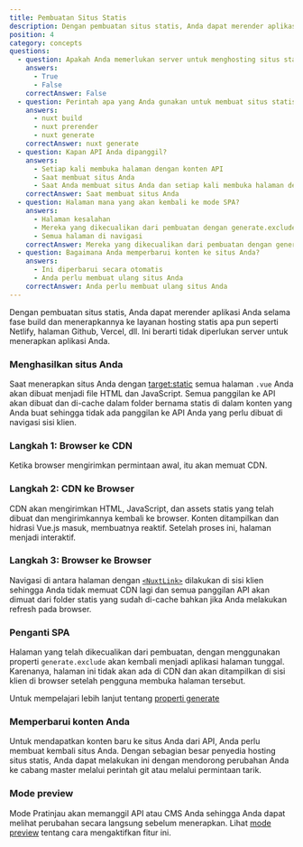 ```yaml
---
title: Pembuatan Situs Statis
description: Dengan pembuatan situs statis, Anda dapat merender aplikasi selama fase build dan menerapkannya ke layanan hosting statis apa pun seperti Netlify, halaman Github, Vercel, dll.
position: 4
category: concepts
questions:
  - question: Apakah Anda memerlukan server untuk menghosting situs statis
    answers:
      - True
      - False
    correctAnswer: False
  - question: Perintah apa yang Anda gunakan untuk membuat situs statis?
    answers:
      - nuxt build
      - nuxt prerender
      - nuxt generate
    correctAnswer: nuxt generate
  - question: Kapan API Anda dipanggil?
    answers:
      - Setiap kali membuka halaman dengan konten API
      - Saat membuat situs Anda
      - Saat Anda membuat situs Anda dan setiap kali membuka halaman dengan konten API
    correctAnswer: Saat membuat situs Anda
  - question: Halaman mana yang akan kembali ke mode SPA?
    answers:
      - Halaman kesalahan
      - Mereka yang dikecualikan dari pembuatan dengan generate.excludes
      - Semua halaman di navigasi
    correctAnswer: Mereka yang dikecualikan dari pembuatan dengan generate.excludes
  - question: Bagaimana Anda memperbarui konten ke situs Anda?
    answers:
      - Ini diperbarui secara otomatis
      - Anda perlu membuat ulang situs Anda
    correctAnswer: Anda perlu membuat ulang situs Anda
---
```


Dengan pembuatan situs statis, Anda dapat merender aplikasi Anda selama fase build dan menerapkannya ke layanan hosting statis apa pun seperti Netlify, halaman Github, Vercel, dll. Ini berarti tidak diperlukan server untuk menerapkan aplikasi Anda.

### Menghasilkan situs Anda

Saat menerapkan situs Anda dengan [target:static](/docs/2.x/features/deployment-targets#static-hosting) semua halaman `.vue` Anda akan dibuat menjadi file HTML dan JavaScript. Semua panggilan ke API akan dibuat dan di-cache dalam folder bernama statis di dalam konten yang Anda buat sehingga tidak ada panggilan ke API Anda yang perlu dibuat di navigasi sisi klien.

### Langkah 1: Browser ke CDN

Ketika browser mengirimkan permintaan awal, itu akan memuat CDN.

### Langkah 2: CDN ke Browser

CDN akan mengirimkan HTML, JavaScript, dan assets statis yang telah dibuat dan mengirimkannya kembali ke browser. Konten ditampilkan dan hidrasi Vue.js masuk, membuatnya reaktif. Setelah proses ini, halaman menjadi interaktif.

### Langkah 3: Browser ke Browser

Navigasi di antara halaman dengan [`<NuxtLink>`](/docs/2.x/x/features/nuxt-components#the-nuxtlink-component) dilakukan di sisi klien sehingga Anda tidak memuat CDN lagi dan semua panggilan API akan dimuat dari folder statis yang sudah di-cache bahkan jika Anda melakukan refresh pada browser.

### Penganti SPA

Halaman yang telah dikecualikan dari pembuatan, dengan menggunakan properti `generate.exclude` akan kembali menjadi aplikasi halaman tunggal. Karenanya, halaman ini tidak akan ada di CDN dan akan ditampilkan di sisi klien di browser setelah pengguna membuka halaman tersebut.

<base-alert type="next">

Untuk mempelajari lebih lanjut tentang [properti generate](/docs/2.x/x/configuration-glossary/configuration-generate#exclude)

</base-alert>

### Memperbarui konten Anda

Untuk mendapatkan konten baru ke situs Anda dari API, Anda perlu membuat kembali situs Anda. Dengan sebagian besar penyedia hosting situs statis, Anda dapat melakukan ini dengan mendorong perubahan Anda ke cabang master melalui perintah git atau melalui permintaan tarik.

### Mode preview

Mode Pratinjau akan memanggil API atau CMS Anda sehingga Anda dapat melihat perubahan secara langsung sebelum menerapkan. Lihat [mode preview](/docs/2.x/x/features/live-preview) tentang cara mengaktifkan fitur ini.

<quiz :questions="questions"></quiz>
